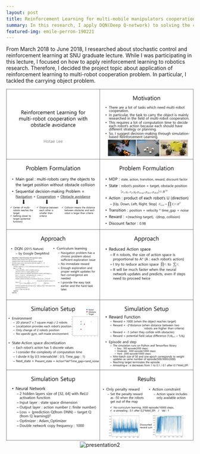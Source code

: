 ```yaml
---
layout: post
title: Reinforcement Learning for multi-mobile manipulators cooperation with obstacle avoidance
summary: In this research, I apply DQN(Deep Q-network) to solving the cooperative carrying object problem. To optimize the learning method for navigation problem, this work uses curriculum learning and develops revised mini-batch sampling method which always includes a success state. Also, this work uses the method which reduces the action space through allocating one step for one agent.
featured-img: emile-perron-190221
---
```

From March 2018 to June 2018, I researched about stochastic control and reinforcement learning at SNU graduate lecture. While I was participating in this lecture, I focused on how to apply reinforcement learning to robotics research. Therefore, I decided the project topic about application of reinforcement learning to multi-robot cooperation problem. In particular, I tackled the carrying object problem.

<p align="center">
<img src="/assets/RL_project/RL1.jpg"  alt="presentation1" width="800"> 

<img src="/assets/jumping/RL2.jpg"  alt="presentation2" width="800"> 

</p>
